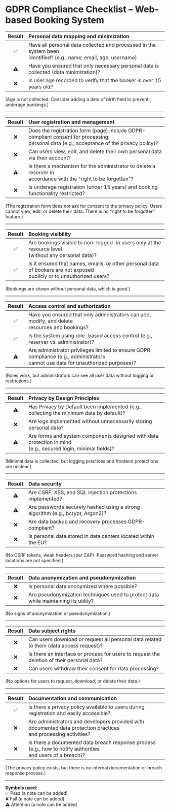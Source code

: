 # GDPR Compliance Checklist – Web-based Booking System

| **Result** | **Personal data mapping and minimization** |
| :----: | :--- |
| &nbsp;✅&nbsp; | Have all personal data collected and processed in the system been<br> identified? (e.g., name, email, age, username) |
| &nbsp;⚠️&nbsp; | Have you ensured that only necessary personal data is collected (data minimization)? |
| &nbsp;❌&nbsp; | Is user age recorded to verify that the booker is over 15 years old? |

(Age is not collected. Consider adding a date of birth field to prevent underage bookings.)

---

| **Result** | **User registration and management** |
| :----: | :--- |
| &nbsp;❌&nbsp; | Does the registration form (page) include GDPR-compliant consent for processing<br> personal data (e.g., acceptance of the privacy policy)?|
| &nbsp;❌&nbsp; | Can users view, edit, and delete their own personal data via their account? |
| &nbsp;⚠️&nbsp; | Is there a mechanism for the administrator to delete a reserver in<br> accordance with the "right to be forgotten"? |
| &nbsp;❌&nbsp; | Is underage registration (under 15 years) and booking functionality restricted? |

(The registration form does not ask for consent to the privacy policy. Users cannot view, edit, or delete their data. There is no “right to be forgotten” feature.)

---

| **Result** | **Booking visibility** |
| :----: | :--- |
| &nbsp;✅&nbsp; | Are bookings visible to non-logged-in users only at the resource level<br> (without any personal data)? |
| &nbsp;✅&nbsp; | Is it ensured that names, emails, or other personal data of bookers are not exposed<br> publicly or to unauthorized users? |

(Bookings are shown without personal data, which is good.)

--- 

| **Result** | **Access control and authorization** |
| :----: | :--- |
| &nbsp;✅&nbsp; | Have you ensured that only administrators can add, modify, and delete<br> resources and bookings? |
| &nbsp;✅&nbsp; | Is the system using role-based access control (e.g., reserver vs. administrator)? |
| &nbsp;⚠️&nbsp; | Are administrator privileges limited to ensure GDPR compliance (e.g., administrators<br> cannot use data for unauthorized purposes)? |

(Roles work, but administrators can see all user data without logging or restrictions.)

---

| **Result** | **Privacy by Design Principles** |
| :----: | :--- |
| &nbsp;⚠️&nbsp; | Has Privacy by Default been implemented (e.g., collecting the minimum data by default)? |
| &nbsp;❌&nbsp; | Are logs implemented without unnecessarily storing personal data? |
| &nbsp;⚠️&nbsp; | Are forms and system components designed with data protection in mind<br> (e.g., secured login, minimal fields)? |

(Minimal data is collected, but logging practices and frontend protections are unclear.)

---

| **Result** | **Data security** |
| :----: | :--- |
| &nbsp;⚠️&nbsp; | Are CSRF, XSS, and SQL injection protections implemented? |
| &nbsp;⚠️&nbsp; | Are passwords securely hashed using a strong algorithm (e.g., bcrypt, Argon2)? |
| &nbsp;❌&nbsp; | Are data backup and recovery processes GDPR-compliant? |
| &nbsp;❌&nbsp; | Is personal data stored in data centers located within the EU? |

(No CSRF tokens, weak headers (per ZAP). Password hashing and server locations are not specified.)

---

| **Result** | **Data anonymization and pseudonymization** |
| :----: | :--- |
| &nbsp;❌&nbsp; | Is personal data anonymized where possible? |
| &nbsp;❌&nbsp; | Are pseudonymization techniques used to protect data while maintaining its utility? |

(No signs of anonymization or pseudonymization.)

---

| **Result** | **Data subject rights** |
| :----: | :--- |
| &nbsp;❌&nbsp; | Can users download or request all personal data related to them (data access request)? |
| &nbsp;❌&nbsp; | Is there an interface or process for users to request the deletion of their personal data? |
| &nbsp;❌&nbsp; | Can users withdraw their consent for data processing? |

(No options for users to request, download, or delete their data.)

---

| **Result** | **Documentation and communication** |
| :----: | :--- |
| &nbsp;✅&nbsp; | Is there a privacy policy available to users during registration and easily accessible? |
| &nbsp;❌&nbsp; | Are administrators and developers provided with documented data protection practices <br>and processing activities? |
| &nbsp;❌&nbsp; | Is there a documented data breach response process (e.g., how to notify authorities <br>and users of a breach)? |

(The privacy policy exists, but there is no internal documentation or breach response process.)

---

**Symbols used:**  
✅ Pass (a note can be added)  
❌ Fail (a note can be added)  
⚠️ Attention (a note can be added)
